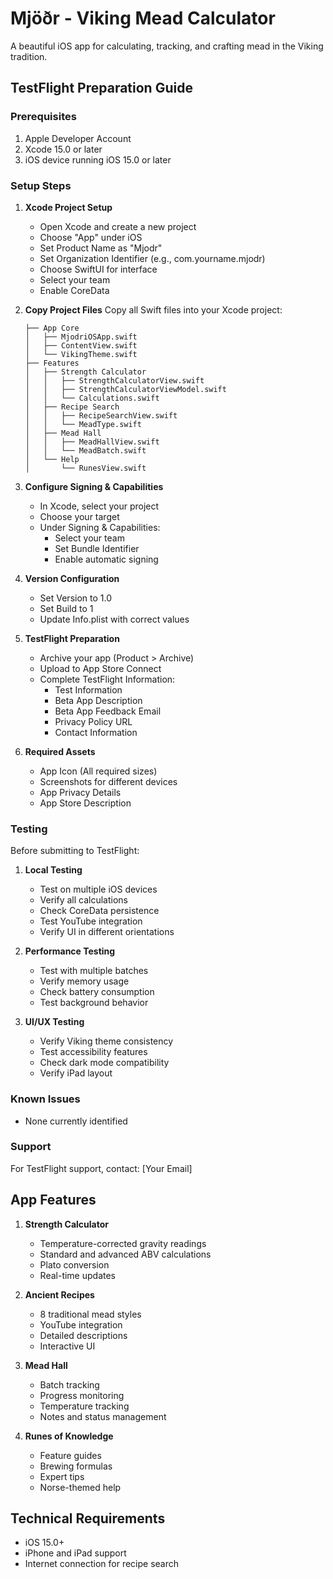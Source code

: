 # Mjöðr - Viking Mead Calculator

A beautiful iOS app for calculating, tracking, and crafting mead in the Viking tradition.

## TestFlight Preparation Guide

### Prerequisites
1. Apple Developer Account
2. Xcode 15.0 or later
3. iOS device running iOS 15.0 or later

### Setup Steps

1. **Xcode Project Setup**
   - Open Xcode and create a new project
   - Choose "App" under iOS
   - Set Product Name as "Mjodr"
   - Set Organization Identifier (e.g., com.yourname.mjodr)
   - Choose SwiftUI for interface
   - Select your team
   - Enable CoreData

2. **Copy Project Files**
   Copy all Swift files into your Xcode project:
   ```
   ├── App Core
   │   ├── MjodriOSApp.swift
   │   ├── ContentView.swift
   │   └── VikingTheme.swift
   ├── Features
   │   ├── Strength Calculator
   │   │   ├── StrengthCalculatorView.swift
   │   │   ├── StrengthCalculatorViewModel.swift
   │   │   └── Calculations.swift
   │   ├── Recipe Search
   │   │   ├── RecipeSearchView.swift
   │   │   └── MeadType.swift
   │   ├── Mead Hall
   │   │   ├── MeadHallView.swift
   │   │   └── MeadBatch.swift
   │   └── Help
   │       └── RunesView.swift
   ```

3. **Configure Signing & Capabilities**
   - In Xcode, select your project
   - Choose your target
   - Under Signing & Capabilities:
     - Select your team
     - Set Bundle Identifier
     - Enable automatic signing

4. **Version Configuration**
   - Set Version to 1.0
   - Set Build to 1
   - Update Info.plist with correct values

5. **TestFlight Preparation**
   - Archive your app (Product > Archive)
   - Upload to App Store Connect
   - Complete TestFlight Information:
     - Test Information
     - Beta App Description
     - Beta App Feedback Email
     - Privacy Policy URL
     - Contact Information

6. **Required Assets**
   - App Icon (All required sizes)
   - Screenshots for different devices
   - App Privacy Details
   - App Store Description

### Testing

Before submitting to TestFlight:

1. **Local Testing**
   - Test on multiple iOS devices
   - Verify all calculations
   - Check CoreData persistence
   - Test YouTube integration
   - Verify UI in different orientations

2. **Performance Testing**
   - Test with multiple batches
   - Verify memory usage
   - Check battery consumption
   - Test background behavior

3. **UI/UX Testing**
   - Verify Viking theme consistency
   - Test accessibility features
   - Check dark mode compatibility
   - Verify iPad layout

### Known Issues
- None currently identified

### Support
For TestFlight support, contact: [Your Email]

## App Features

1. **Strength Calculator**
   - Temperature-corrected gravity readings
   - Standard and advanced ABV calculations
   - Plato conversion
   - Real-time updates

2. **Ancient Recipes**
   - 8 traditional mead styles
   - YouTube integration
   - Detailed descriptions
   - Interactive UI

3. **Mead Hall**
   - Batch tracking
   - Progress monitoring
   - Temperature tracking
   - Notes and status management

4. **Runes of Knowledge**
   - Feature guides
   - Brewing formulas
   - Expert tips
   - Norse-themed help

## Technical Requirements
- iOS 15.0+
- iPhone and iPad support
- Internet connection for recipe search

